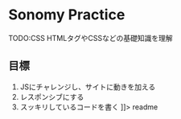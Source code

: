 # Sonomy Practice
TODO:CSS HTMLタグやCSSなどの基礎知識を理解
## 目標
1. JSにチャレンジし、サイトに動きを加える
2. レスポンシブにする
3. スッキリしているコードを書く
]]></content>
<tabTrigger>readme</tabTrigger>
</snippet>